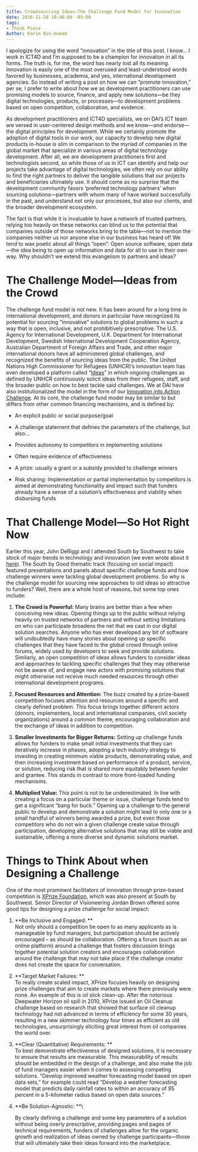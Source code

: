 ```yaml
---
title: Crowdsourcing Ideas—The Challenge Fund Model for Innovation
date: 2016-11-28 10:46:00 -05:00
tags:
- Think Piece
Author: Karim Bin-Humam
---
```


I apologize for using the word “innovation” in the title of this post. I know... I work in ICT4D and I’m supposed to be a champion for innovation in all its forms. The truth is, for me, the word has nearly lost all its meaning. Innovation is easily one of the most overused and least-understood words favored by businesses, academia, and yes, international development agencies. So instead of writing a post on how we can “promote innovation,” per se, I prefer to write about how we as development practitioners can use promising models to source, finance, and apply new solutions—be they digital technologies, products, or processes—to development problems based on open competition, collaboration, and evidence.

<!--more-->

As development practitioners and ICT4D specialists, we on DAI’s ICT team are versed in user-centered design methods and we know—and endorse—the digital principles for development. While we certainly promote the adoption of digital tools in our work, our capacity to develop new digital products in-house is slim in comparison to the myriad of companies in the global market that specialize in various areas of digital technology development. After all, we are development practitioners first and technologists second, so while those of us in ICT can identify and help our projects take advantage of digital technologies, we often rely on our ability to find the right partners to deliver the tangible solutions that our projects and beneficiaries ultimately use. It should come as no surprise that the development community favors ‘preferred technology partners’ when sourcing solutions—partners with whom many of have worked successfully in the past, and understand not only our processes, but also our clients, and the broader development ecosystem.

The fact is that while it is invaluable to have a network of trusted partners, relying too heavily on these networks can blind us to the potential that companies outside of those networks bring to the table—not to mention the companies neither us nor anyone else in our business has heard of! We tend to wax poetic about all things “open”: Open source software, open data—the idea being to open up information and data for all to use in their own way. Why shouldn’t we extend this evangelism to partners and ideas?

# The Challenge Model—Ideas from the Crowd

The challenge fund model is not new. It has been around for a long time in international development, and donors in particular have recognized its potential for sourcing “innovative” solutions to global problems in such a way that is open, inclusive, and not prohibitively prescriptive. The U.S. Agency for International Development, U.K. Department for International Development, Swedish International Development Cooperation Agency, Australian Department of Foreign Affairs and Trade, and other major international donors have all administered global challenges, and recognized the benefits of sourcing ideas from the public. The United Nations High Commissioner for Refugees (UNHCR)’s innovation team has even developed a platform called “[Ideas](http://innovation.unhcr.org/unhcr-ideas/)” in which ongoing challenges as defined by UNHCR continuously solicit ideas from their refugees, staff, and the broader public on how to best tackle said challenges. We at DAI have also institutionalized the model in the form of our [Innovation into Action Challenge](https://dai.forms.fm/innovation-into-action-challenge). At its core, the challenge fund model may be similar to but differs from other common financing mechanisms, and is defined by:

* An explicit public or social purpose/goal

* A challenge statement that defines the parameters of the challenge, but also…

* Provides autonomy to competitors in implementing solutions

* Often require evidence of effectiveness

* A prize: usually a grant or a subsidy provided to challenge winners

* Risk sharing: Implementation or partial implementation by competitors is aimed at demonstrating functionality and impact such that funders already have a sense of a solution’s effectiveness and viability when disbursing funds

# That Challenge Model—So Hot Right Now

Earlier this year, John DeRiggi and I attended South by Southwest to take stock of major trends in technology and innovation (we even wrote about it [here](https://dai-global-digital.com/sxsw-tech-trends-2016.html)). The South by Good thematic track (focusing on social impact) featured presentations and panels about specific challenge funds and how challenge winners were tackling global development problems. So why is the challenge model for sourcing new approaches to old ideas so attractive to funders? Well, there are a whole host of reasons, but some top ones include:

1. **The Crowd is Powerful:** Many brains are better than a few when conceiving new ideas. Opening things up to the public without relying heavily on trusted networks of partners and without setting limitations on who can participate broadens the net that we cast in our digital solution searches. Anyone who has ever developed any bit of software will undoubtedly have many stories about opening up specific challenges that they have faced to the global crowd through online forums, widely used by developers to seek and provide solutions. Similarly, an open competition of ideas allows funders to consider ideas and approaches to tackling specific challenges that they may otherwise not be aware of, and engage new actors with promising solutions that might otherwise not receive much needed resources through other international development programs.

2. **Focused Resources and Attention:** The buzz created by a prize-based competition focuses attention and resources around a specific and clearly defined problem. This focus brings together different actors (donors, implementers, local and international companies, civil society organizations) around a common theme, encouraging collaboration and the exchange of ideas in addition to competition.

3. **Smaller Investments for Bigger Returns:** Setting up challenge funds allows for funders to make small initial investments that they can iteratively increase in phases, adopting a tech industry strategy to investing in creating minimum viable products, demonstrating value, and then increasing investment based on performance of a product, service, or solution, reducing risk that is shared more equitably between funder and grantee. This stands in contrast to more front-loaded funding mechanisms.

4. **Multiplied Value:** This point is not to be underestimated. In line with creating a focus on a particular theme or issue, challenge funds tend to get a significant “bang for buck.” Opening up a challenge to the general public to develop and demonstrate a solution might lead to only one or a small handful of winners being awarded a prize, but even those competitors who do not win a given challenge create value through participation, developing alternative solutions that may still be viable and sustainable, offering a more diverse and dynamic solutions market.

# Things to Think About when Designing a Challenge

One of the most prominent facilitators of innovation through prize-based competition is [XPrize Foundation](http://www.xprize.org/), which was also present at South by Southwest. Senior Director of Visioneering Jordan Brown offered some good tips for designing a prize challenge for social impact:

1. **Be Inclusive and Engaged: **
   \
   Not only should a competition be open to as many applicants as is manageable by fund managers, but participation should be actively encouraged – as should be collaboration. Offering a forum (such as an online platform) around a challenge that fosters discussion brings together potential solution creators and encourages collaboration around the challenge that may not take place if the challenge creator does not create the space for conversation.

2. **Target Market Failures: **
   \
   To really create scaled impact, XPrize focuses heavily on designing prize challenges that aim to create markets where there previously were none. An example of this is oil slick clean-up. After the notorious Deepwater Horizon oil spill in 2010, XPrize issued an Oil Cleanup challenge based on research that showed that surface oil cleanup technology had not advanced in terms of efficiency for some 30 years, resulting in a new skimmer technology four times as efficient as old technologies, unsurprisingly eliciting great interest from oil companies the world over.

3. **Clear (Quantitative) Requirements: **
   \
   To best demonstrate effectiveness of designed solutions, it is necessary to ensure that results are measurable. This measurability of results should be embedded in the design of a challenge, and also make the job of fund managers easier when it comes to assessing competing solutions. “Develop improved weather forecasting model based on open data sets,” for example could read “Develop a weather forecasting model that predicts daily rainfall rates to within an accuracy of 95 percent in a 5-kilometer radius based on open data sources.”

4. **Be Solution-Agnostic: **\
   
   By clearly defining a challenge and some key parameters of a solution without being overly prescriptive, providing pages and pages of technical requirements, funders of challenges allow for the organic growth and realization of ideas owned by challenge participants—those that will ultimately take their ideas forward into the marketplace.